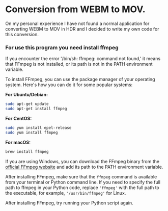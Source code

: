# Conversion from WEBM to MOV.

On my personal experience I have not found a normal application for converting WEBM to MOV in HDR and I decided to write
my own code for this conversion.

### For use this program you need install ffmpeg

If you encounter the error '/bin/sh: ffmpeg: command not found,' it means that FFmpeg is not installed, or its path is
not in the PATH environment variable.

To install FFmpeg, you can use the package manager of your operating system. Here's how you can do it for some popular
systems:

**For Ubuntu/Debian:**

```bash
sudo apt-get update
sudo apt-get install ffmpeg
```

**For CentOS:**

```bash
sudo yum install epel-release
sudo yum install ffmpeg
```

**For macOS:**

```bash
brew install ffmpeg
```

If you are using Windows, you can download the FFmpeg binary from
the [official FFmpeg website](https://ffmpeg.org/download.html) and add its path to the PATH environment variable.

After installing FFmpeg, make sure that the `ffmpeg` command is available from your terminal or Python command line. If
you need to specify the full path to ffmpeg in your Python code, replace `'ffmpeg'` with the full path to the
executable, for example, `'/usr/bin/ffmpeg'` for Linux.

After installing FFmpeg, try running your Python script again.

